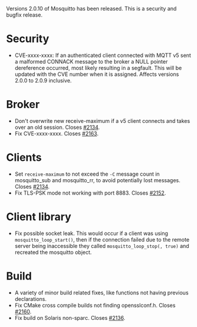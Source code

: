 <!--
.. title: Version 2.0.10 released.
.. slug: version-2-0-10-released
.. date: 2021-04-03 11:54:38 UTC+1
.. tags: Releases
.. category:
.. link:
.. description:
.. type: text
-->

Versions 2.0.10 of Mosquitto has been released. This is a security and bugfix
release.

# Security
- CVE-xxxx-xxxx: If an authenticated client connected with MQTT v5 sent a
  malformed CONNACK message to the broker a NULL pointer dereference occurred,
  most likely resulting in a segfault. This will be updated with the CVE
  number when it is assigned.
  Affects versions 2.0.0 to 2.0.9 inclusive.

# Broker
- Don't overwrite new receive-maximum if a v5 client connects and takes over
  an old session. Closes [#2134].
- Fix CVE-xxxx-xxxx. Closes [#2163].

# Clients
- Set `receive-maximum` to not exceed the `-C` message count in mosquitto_sub
  and mosquitto_rr, to avoid potentially lost messages. Closes [#2134].
- Fix TLS-PSK mode not working with port 8883. Closes [#2152].

# Client library
- Fix possible socket leak. This would occur if a client was using
  `mosquitto_loop_start()`, then if the connection failed due to the remote
  server being inaccessible they called `mosquitto_loop_stop(, true)` and
  recreated the mosquitto object.

# Build
- A variety of minor build related fixes, like functions not having previous
  declarations.
- Fix CMake cross compile builds not finding opensslconf.h. Closes [#2160].
- Fix build on Solaris non-sparc. Closes [#2136].

[#2134]: https://github.com/eclipse/mosquitto/issues/2134
[#2136]: https://github.com/eclipse/mosquitto/issues/2136
[#2152]: https://github.com/eclipse/mosquitto/issues/2152
[#2160]: https://github.com/eclipse/mosquitto/issues/2160
[#2163]: https://github.com/eclipse/mosquitto/issues/2163
